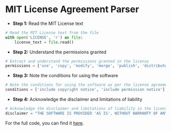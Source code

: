 # MIT License Agreement Parser

- **Step 1:** Read the MIT License text
```python
# Read the MIT License text from the file
with open('LICENSE', 'r') as file:
    license_text = file.read()
```

- **Step 2:** Understand the permissions granted
```python
# Extract and understand the permissions granted in the license
permissions = ['use', 'copy', 'modify', 'merge', 'publish', 'distribute', 'sublicense', 'sell']
```

- **Step 3:** Note the conditions for using the software
```python
# Note the conditions for using the software as per the license agreement
conditions = ['include copyright notice', 'include permission notice']
```

- **Step 4:** Acknowledge the disclaimer and limitations of liability
```python
# Acknowledge the disclaimer and limitations of liability in the license
disclaimer = "THE SOFTWARE IS PROVIDED 'AS IS', WITHOUT WARRANTY OF ANY KIND, EXPRESS OR IMPLIED, INCLUDING BUT NOT LIMITED TO THE WARRANTIES OF MERCHANTABILITY, FITNESS FOR A PARTICULAR PURPOSE AND NONINFRINGEMENT."
```

For the full code, you can find it [here](https://github.com/atorus-research/atorus-sas-macros/blob/dev/LICENSE).